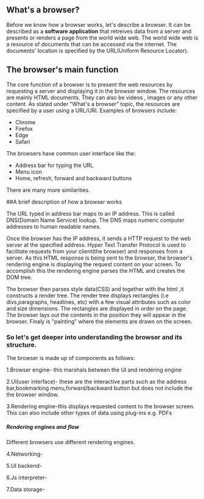 ## What's a browser?

Before we know how a browser works, let's describe a browser. It can be described as a **software application** that retreives data from a server and presents or 
renders a page  from the world wide web. The world wide web is a resource of documents that can be accessed via the internet. The documents' location is specified
by the URL(Uniform Resource Locator).

## The browser's main function
The core function of a browser is to present the web resources by requesting a server and displaying it in the browser window. The resources are mainly HTML documents.
They can also be videos , images or any other content. As stated under "What's a browser" topic, the resources are specified by a user using a URL/URI.
Examples of browsers include:
* Chrome
* Firefox
* Edge
* Safari

The browsers have common user interface like the:
* Address bar for typing the URL
* Menu icon 
* Home, refresh, forward and backward buttons

There are many more similarities.

##A brief description of how a browser works

The URL typed in address bar maps to an IP address. This is called DNS(Domain Name Service) lookup. The DNS maps numeric computer addresses to human readable names.

Once the browser has the IP address, it sends a HTTP request to the web server at the specified address. Hyper Text Transfer Protocol is used to facilitate requests from your client(the browser) and responses from a server. As this HTML response is being sent to the browser, the browser's rendering engine is displaying the request content on your screen. To accomplish this the rendering engine parses the HTML and creates the DOM tree.

The browser then parses style data(CSS) and together with the html ,it constructs a render tree. The render tree displays rectangles (i.e divs,paragraphs, headlines, etc) with a few visual attributes such as color and size dimensions. The rectangles are displayed in order on the page. The browser lays out the contents in the position they will appear in the browser. Finaly is "painting" where the elements are drawn on the screen.

### So let's get deeper into understanding the browser and its structure.
The browser is made up of components as follows:

1.Browser engine- this marshals between the UI and rendering engine

2.UI(user interface)- these are the interactive parts such as the address bar,bookmarking menu,forward/backward button but does not include the the browser window.

3.Rendering engine-this displays requested content to the browser screen. This can also include other types of data using plug-ins e.g. PDFs

##### Rendering engines and flow

Different browsers use different rendering engines.



4.Networking-

5.UI backend-

6.Js interpreter-

7.Data storage-

